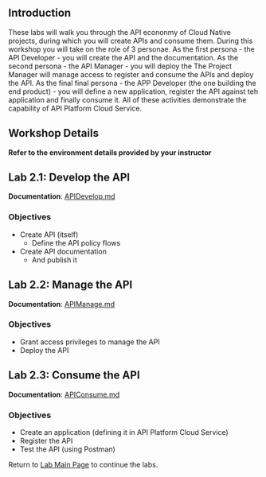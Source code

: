 ## Introduction

These labs will walk you through the API econonmy of Cloud Native projects, during which you will create APIs and consume them. During this workshop you will take on the role of 3 personae. As the first persona - the API Developer - you will create the API and the documentation.  As the second persona - the API Manager - you will deploy the The Project Manager will manage access to register and consume the APIs and deploy the API. As the final final persona - the APP Developer (the one building the end product) - you will define a new application, register the API against teh application and finally consume it. All of these activities demonstrate the capability of API Platform Cloud Service.

## Workshop Details

**Refer to the environment details provided by your instructor**

## Lab 2.1: Develop the API

**Documentation**: [APIDevelop.md](APIDevelop.md)

### Objectives

- Create API (itself)
    - Define the API policy flows
- Create API documentation
    - And publish it

## Lab 2.2: Manage the API

**Documentation**: [APIManage.md](APIManage.md)

### Objectives

- Grant access privileges to manage the API
- Deploy the API

## Lab 2.3: Consume the API

**Documentation**: [APIConsume.md](APIConsume.md)

### Objectives

- Create an application (defining it in API Platform Cloud Service)
- Register the API
- Test the API (using Postman)

Return to [Lab Main Page](../README.md) to continue the labs.
